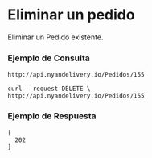 # Eliminar un pedido
Eliminar un Pedido existente.

### Ejemplo de Consulta
```
http://api.nyandelivery.io/Pedidos/155
```

```
curl --request DELETE \
http://api.nyandelivery.io/Pedidos/155
```

### Ejemplo de Respuesta

```
[
  202
]
```